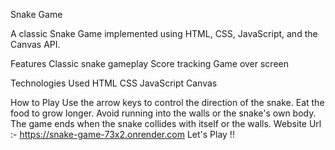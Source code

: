 Snake Game

A classic Snake Game implemented using HTML, CSS, JavaScript, and the Canvas API.


Features
Classic snake gameplay
Score tracking
Game over screen

Technologies Used
HTML
CSS
JavaScript
Canvas

How to Play
Use the arrow keys to control the direction of the snake.
Eat the food to grow longer.
Avoid running into the walls or the snake's own body.
The game ends when the snake collides with itself or the walls.
Website Url :- https://snake-game-73x2.onrender.com
Let's Play !!
